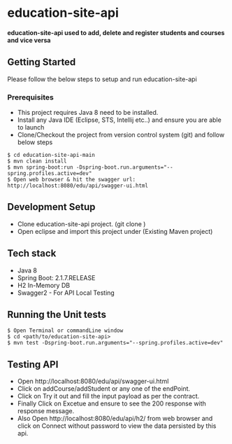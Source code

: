 
# education-site-api

####  education-site-api used to add, delete and register students and courses and vice versa

## Getting Started

Please follow the below steps to setup and run education-site-api

### Prerequisites

- This project requires Java 8 need to be installed.
- Install any Java IDE (Eclipse, STS, Intellij etc..) and ensure you are able to launch
-  Clone/Checkout the project from version control system (git) and follow below steps

```
$ cd education-site-api-main
$ mvn clean install 
$ mvn spring-boot:run -Dspring-boot.run.arguments="--spring.profiles.active=dev"
$ Open web browser & hit the swagger url: http://localhost:8080/edu/api/swagger-ui.html
```
## Development Setup

- Clone education-site-api project. (git clone <repo url>)
- Open eclipse and import this project under (Existing Maven project)

## Tech stack

- Java 8
- Spring Boot: 2.1.7.RELEASE
- H2 In-Memory DB
- Swagger2 - For API Local Testing

## Running the Unit tests
```
$ Open Terminal or commandLine window
$ cd <path/to/education-site-api>
$ mvn test -Dspring-boot.run.arguments="--spring.profiles.active=dev"
```

## Testing API
- Open http://localhost:8080/edu/api/swagger-ui.html
- Click on addCourse/addStudent or any one of the endPoint.
- Click on Try it out and fill the input payload as per the contract.
- Finally Click on Excetue and ensure to see the 200 response with response message.
- Also Open http://localhost:8080/edu/api/h2/ from web browser and click on Connect without password to view the data persisted by this api.
